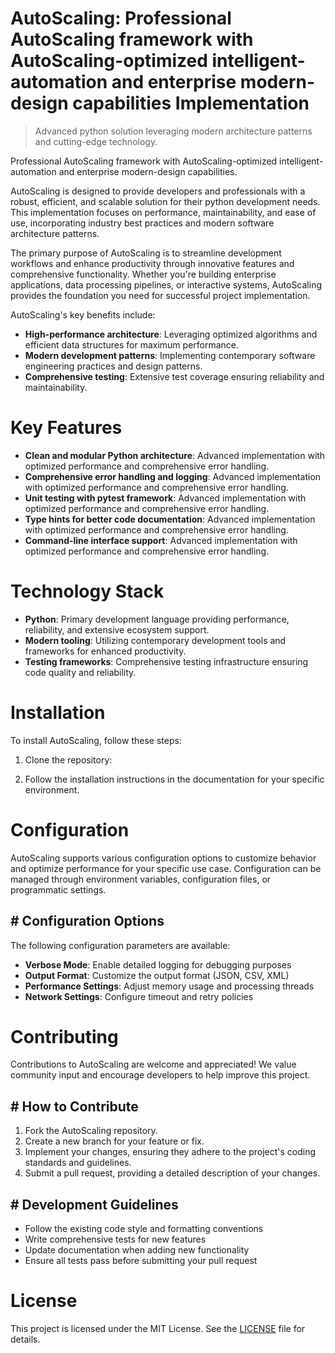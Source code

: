 <!-- fallback_AutoScaling_20250810032722_29377 -->

# AutoScaling: Professional AutoScaling framework with AutoScaling-optimized intelligent-automation and enterprise modern-design capabilities Implementation
> Advanced python solution leveraging modern architecture patterns and cutting-edge technology.

Professional AutoScaling framework with AutoScaling-optimized intelligent-automation and enterprise modern-design capabilities.

AutoScaling is designed to provide developers and professionals with a robust, efficient, and scalable solution for their python development needs. This implementation focuses on performance, maintainability, and ease of use, incorporating industry best practices and modern software architecture patterns.

The primary purpose of AutoScaling is to streamline development workflows and enhance productivity through innovative features and comprehensive functionality. Whether you're building enterprise applications, data processing pipelines, or interactive systems, AutoScaling provides the foundation you need for successful project implementation.

AutoScaling's key benefits include:

* **High-performance architecture**: Leveraging optimized algorithms and efficient data structures for maximum performance.
* **Modern development patterns**: Implementing contemporary software engineering practices and design patterns.
* **Comprehensive testing**: Extensive test coverage ensuring reliability and maintainability.

# Key Features

* **Clean and modular Python architecture**: Advanced implementation with optimized performance and comprehensive error handling.
* **Comprehensive error handling and logging**: Advanced implementation with optimized performance and comprehensive error handling.
* **Unit testing with pytest framework**: Advanced implementation with optimized performance and comprehensive error handling.
* **Type hints for better code documentation**: Advanced implementation with optimized performance and comprehensive error handling.
* **Command-line interface support**: Advanced implementation with optimized performance and comprehensive error handling.

# Technology Stack

* **Python**: Primary development language providing performance, reliability, and extensive ecosystem support.
* **Modern tooling**: Utilizing contemporary development tools and frameworks for enhanced productivity.
* **Testing frameworks**: Comprehensive testing infrastructure ensuring code quality and reliability.

# Installation

To install AutoScaling, follow these steps:

1. Clone the repository:


2. Follow the installation instructions in the documentation for your specific environment.

# Configuration

AutoScaling supports various configuration options to customize behavior and optimize performance for your specific use case. Configuration can be managed through environment variables, configuration files, or programmatic settings.

## # Configuration Options

The following configuration parameters are available:

* **Verbose Mode**: Enable detailed logging for debugging purposes
* **Output Format**: Customize the output format (JSON, CSV, XML)
* **Performance Settings**: Adjust memory usage and processing threads
* **Network Settings**: Configure timeout and retry policies

# Contributing

Contributions to AutoScaling are welcome and appreciated! We value community input and encourage developers to help improve this project.

## # How to Contribute

1. Fork the AutoScaling repository.
2. Create a new branch for your feature or fix.
3. Implement your changes, ensuring they adhere to the project's coding standards and guidelines.
4. Submit a pull request, providing a detailed description of your changes.

## # Development Guidelines

* Follow the existing code style and formatting conventions
* Write comprehensive tests for new features
* Update documentation when adding new functionality
* Ensure all tests pass before submitting your pull request

# License

This project is licensed under the MIT License. See the [LICENSE](https://github.com/laurindoisaac/AutoScaling/blob/main/LICENSE) file for details.
